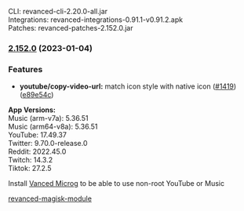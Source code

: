 CLI: revanced-cli-2.20.0-all.jar  
Integrations: revanced-integrations-0.91.1-v0.91.2.apk  
Patches: revanced-patches-2.152.0.jar  

### [2.152.0](https://github.com/revanced/revanced-patches/compare/v2.151.0...v2.152.0) (2023-01-04)
### Features
* **youtube/copy-video-url:** match icon style with native icon ([#1419](https://github.com/revanced/revanced-patches/issues/1419)) ([e89e54c](https://github.com/revanced/revanced-patches/commit/e89e54c316a2d99195d2b79e9176d34f6de0113c))

  
**App Versions:**  
Music (arm-v7a): 5.36.51  
Music (arm64-v8a): 5.36.51  
YouTube: 17.49.37  
Twitter: 9.70.0-release.0  
Reddit: 2022.45.0  
Twitch: 14.3.2  
Tiktok: 27.2.5  

Install [Vanced Microg](https://github.com/TeamVanced/VancedMicroG/releases) to be able to use non-root YouTube or Music  

[revanced-magisk-module](https://github.com/j-hc/revanced-magisk-module)  
